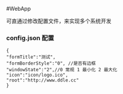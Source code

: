 #WebApp

可直通过修改配置文件，来实现多个系统开发

### config.json 配置

```
{
"formTitle":"测试",
"formBorderStyle":"0", //是否有边框 
"windowState":"2",//0 常规 1 最小化 2 最大化
"icon":"icon/logo.ico",
"root":"http://www.ddle.cc"
}
```
